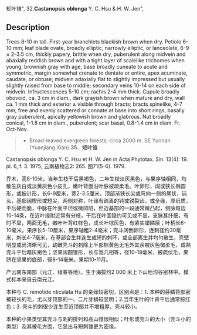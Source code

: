 矩叶锥",
32.**Castanopsis oblonga** Y. C. Hsu & H. W. Jen",

## Description
Trees 8-10 m tall. First-year branchlets blackish brown when dry. Petiole 6-10 mm; leaf blade ovate, broadly elliptic, narrowly elliptic, or lanceolate, 6-9 ×  2-3.5 cm, thickly papery, brittle when dry, puberulent along midvein and abaxially reddish brown and with a tight layer of scalelike trichomes when young, brownish gray with age, base broadly cuneate to acute and symmetric, margin somewhat crenate to dentate or entire, apex acuminate, caudate, or obtuse; midvein adaxially flat to slightly impressed but usually slightly raised from base to middle; secondary veins 10-14 on each side of midvein. Infructescences 5-10 cm; rachis 2-4 mm thick. Cupule broadly obovoid, ca. 3 cm in diam., dark grayish brown when mature and dry, wall ca. 1 mm thick and exterior ±  visible through bracts; bracts spinelike, 4-7 mm, free and evenly scattered or connate at base into short rings, basally gray puberulent, apically yellowish brown and glabrous. Nut broadly conical, 1-1.8 cm in diam., puberulent; scar basal, 0.8-1.4 cm in diam. Fr. Oct-Nov.

> *  Broad-leaved evergreen forests; circa 2000 m. SE Yunnan (Yuanjiang Xian)
**35．矩叶锥**

Castanopsis oblonga Y. C. Hsu et H. W. Jen in Acta Phytotax. Sin. 13(4): 19. pl. 6, f. 3. 1975; 云南植物志2: 265. 图71(5-6). 1979.

乔木，高8-10米，当年生枝干后黑褐色，二年生枝淡灰黑色，与果序轴相同，均散生灰白或淡黄灰色小皮孔，嫩叶背面沿叶脉被疏柔毛。叶卵形，阔或狭长椭圆形，或披针形，长6-9厘米，宽2-3.5厘米，顶部渐狭长尖或弯向一侧的尾状，钝头，基部阔楔形或短尖，两侧对称，叶缘有疏离的钝或锐裂齿，或全缘，厚纸质，干后硬而脆，中脉在叶面平坦或微凹陷，但近基部的一段通常微凸起，侧脉每边10-14条，在近叶缘附近常有分枝，干后在叶面隐约可见或不显，支脉甚纤细，有时不显，两面无毛，嫩叶叶背红棕色，成长叶棕灰色，有紧实蜡鳞层；叶柄长6-10毫米。果序长5-10厘米，果序轴粗2-4毫米；壳斗阔倒卵形，连刺径约30毫米，刺长4-7毫米，在基部合生并连生成短的刺环，或全部离生并均匀散生，壳壁明显或尚清晰可见，幼嫩壳斗的刺除上半部棕黄色无毛外其余被灰色微柔毛，成熟壳斗干后暗灰褐色；坚果阔圆锥形，长与宽几相等，径10-18毫米，被疏伏毛，果脐在坚果的底部，径8-14毫米。果期10-11月。

产云南东南部（元江、绿春等地）。生于海拔约2 000 米上下山地沟谷密林中。模式标本采自云南元江。

本种与 C. remotide nticulata Hu 的亲缘较密切，区别点是：1. 本种的芽鳞背部密被较长的毛，尤以芽顶部的一、二片芽鳞较显明；2.当年生叶的叶背干后通常棕红色；3. 壳斗的刺很少连生至近顶部并不增粗厚，壳斗较小。

本种的小果类型其壳斗与刺的排列和高山锥很相似；叶形或壳斗的大小（壳斗小的类型）及其被毛方面，它显出与短刺锥更为密缘。
